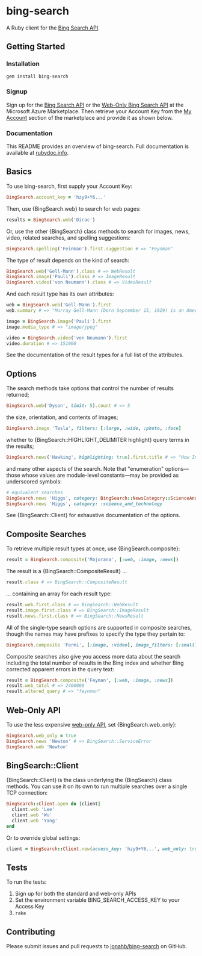 # bing-search

A Ruby client for the [Bing Search API](http://datamarket.azure.com/dataset/bing/search).

## Getting Started

### Installation

```bash
gem install bing-search
```

### Signup

Sign up for the [Bing Search API](https://datamarket.azure.com/dataset/bing/search) or the [Web-Only Bing Search API](https://datamarket.azure.com/dataset/bing/searchweb) at the Microsoft Azure Marketplace. Then retrieve your Account Key from the [My Account](https://datamarket.azure.com/account) section of the marketplace and provide it as shown below.

### Documentation

This README provides an overview of bing-search. Full documentation is available at [rubydoc.info](http://www.rubydoc.info/gems/bing-search).

## Basics

To use bing-search, first supply your Account Key:

```ruby
BingSearch.account_key = 'hzy9+Y6...'
```

Then, use {BingSearch.web} to search for web pages:

```ruby
results = BingSearch.web('Dirac')
```

Or, use the other {BingSearch} class methods to search for images, news, video, related searches, and spelling suggestions:

```ruby
BingSearch.spelling('Feinman').first.suggestion # => "Feynman"
```

The type of result depends on the kind of search:

```ruby
BingSearch.web('Gell-Mann').class # => WebResult
BingSearch.image('Pauli').class # => ImageResult
BingSearch.video('von Neumann').class # => VideoResult
```

And each result type has its own attributes:

```ruby
web = BingSearch.web('Gell-Mann').first
web.summary # => "Murray Gell-Mann (born September 15, 1929) is an American physicist ..."

image = BingSearch.image('Pauli').first
image.media_type # => "image/jpeg"

video = BingSearch.video('von Neumann').first
video.duration # => 151000
```

See the documentation of the result types for a full list of the attributes.

## Options

The search methods take options that control the number of results returned;

```ruby
BingSearch.web('Dyson', limit: 5).count # => 5
```

the size, orientation, and contents of images;

```ruby
BingSearch.image 'Tesla', filters: [:large, :wide, :photo, :face]
```

whether to {BingSearch::HIGHLIGHT_DELIMITER highlight} query terms in the results;

```ruby
BingSearch.news('Hawking', highlighting: true).first.title # => "How Intel Gave Stephen Hawking a Voice"
```

and many other aspects of the search. Note that "enumeration" options—those whose values are module-level constants—may be provided as underscored symbols:

```ruby
# equivalent searches
BingSearch.news 'Higgs', category: BingSearch::NewsCategory::ScienceAndTechnology
BingSearch.news 'Higgs', category: :science_and_technology
```

See {BingSearch::Client} for exhaustive documentation of the options.

## Composite Searches

To retrieve multiple result types at once, use {BingSearch.composite}:

```ruby
result = BingSearch.composite('Majorana', [:web, :image, :news])
```

The result is a {BingSearch::CompositeResult} ...

```ruby
result.class # => BingSearch::CompositeResult
```

... containing an array for each result type:

```ruby
result.web.first.class # => BingSearch::WebResult
result.image.first.class # => BingSearch::ImageResult
result.news.first.class # => BingSearch::NewsResult
```

All of the single-type search options are supported in composite searches, though the names may have prefixes to specify the type they pertain to:

```ruby
BingSearch.composite 'Fermi', [:image, :video], image_filters: [:small], video_filters: [:short]
```

Composite searches also give you access more data about the search including the total number of results in the Bing index and whether Bing corrected apparent errors in the query text:

```ruby
result = BingSearch.composite('Feyman', [:web, :image, :news])
result.web_total # => 2400000
result.altered_query # => "feynman"
```

## Web-Only API

To use the less expensive [web-only API](https://datamarket.azure.com/dataset/bing/searchweb), set {BingSearch.web_only}:

```ruby
BingSearch.web_only = true
BingSearch.news 'Newton' # => BingSearch::ServiceError
BingSearch.web 'Newton'
```

## BingSearch::Client

{BingSearch::Client} is the class underlying the {BingSearch} class methods. You can use it on its own to run multiple searches over a single TCP connection:

```ruby
BingSearch::Client.open do |client|
  client.web 'Lee'
  client.web 'Wu'
  client.web 'Yang' 
end
```

Or to override global settings:

```ruby
client = BingSearch::Client.new(access_key: 'hzy9+Y6...', web_only: true)
```

## Tests

To run the tests:

1. Sign up for both the standard and web-only APIs
2. Set the environment variable BING\_SEARCH\_ACCESS\_KEY to your Access Key
3. `rake`

## Contributing

Please submit issues and pull requests to [jonahb/bing-search](http://github.com/jonahb/bing-search) on GitHub.

